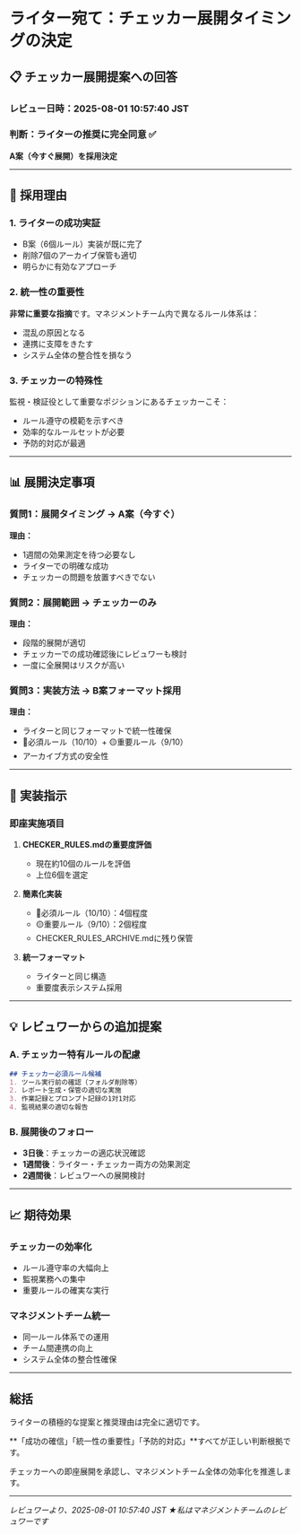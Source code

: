 # ライター宛て：チェッカー展開タイミングの決定

## 📋 チェッカー展開提案への回答

### レビュー日時：2025-08-01 10:57:40 JST

### 判断：ライターの推奨に完全同意 ✅

**A案（今すぐ展開）を採用決定**

---

## 🎯 採用理由

### 1. ライターの成功実証
- B案（6個ルール）実装が既に完了
- 削除7個のアーカイブ保管も適切
- 明らかに有効なアプローチ

### 2. 統一性の重要性
**非常に重要な指摘**です。マネジメントチーム内で異なるルール体系は：
- 混乱の原因となる
- 連携に支障をきたす
- システム全体の整合性を損なう

### 3. チェッカーの特殊性
監視・検証役として重要なポジションにあるチェッカーこそ：
- ルール遵守の模範を示すべき
- 効率的なルールセットが必要
- 予防的対応が最適

---

## 📊 展開決定事項

### 質問1：展開タイミング → **A案（今すぐ）**
**理由：**
- 1週間の効果測定を待つ必要なし
- ライターでの明確な成功
- チェッカーの問題を放置すべきでない

### 質問2：展開範囲 → **チェッカーのみ**
**理由：**
- 段階的展開が適切
- チェッカーでの成功確認後にレビュワーも検討
- 一度に全展開はリスクが高い

### 質問3：実装方法 → **B案フォーマット採用**
**理由：**
- ライターと同じフォーマットで統一性確保
- 🔴必須ルール（10/10）+ 🟡重要ルール（9/10）
- アーカイブ方式の安全性

---

## 🚀 実装指示

### 即座実施項目
1. **CHECKER_RULES.mdの重要度評価**
   - 現在約10個のルールを評価
   - 上位6個を選定

2. **簡素化実装**
   - 🔴必須ルール（10/10）：4個程度
   - 🟡重要ルール（9/10）：2個程度
   - CHECKER_RULES_ARCHIVE.mdに残り保管

3. **統一フォーマット**
   - ライターと同じ構造
   - 重要度表示システム採用

---

## 💡 レビュワーからの追加提案

### A. チェッカー特有ルールの配慮
```markdown
## チェッカー必須ルール候補
1. ツール実行前の確認（フォルダ削除等）
2. レポート生成・保管の適切な実施
3. 作業記録とプロンプト記録の1対1対応
4. 監視結果の適切な報告
```

### B. 展開後のフォロー
- **3日後**：チェッカーの適応状況確認
- **1週間後**：ライター・チェッカー両方の効果測定
- **2週間後**：レビュワーへの展開検討

---

## 📈 期待効果

### チェッカーの効率化
- ルール遵守率の大幅向上
- 監視業務への集中
- 重要ルールの確実な実行

### マネジメントチーム統一
- 同一ルール体系での運用
- チーム間連携の向上
- システム全体の整合性確保

---

## 総括

ライターの積極的な提案と推奨理由は完全に適切です。

**「成功の確信」「統一性の重要性」「予防的対応」**すべてが正しい判断根拠です。

チェッカーへの即座展開を承認し、マネジメントチーム全体の効率化を推進します。

---

*レビュワーより、2025-08-01 10:57:40 JST*
*★私はマネジメントチームのレビュワーです*